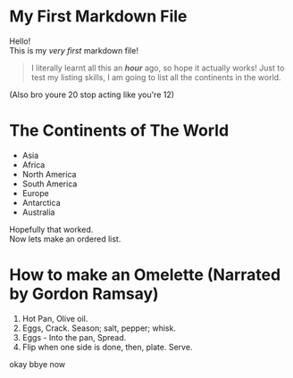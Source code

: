 # My First Markdown File
Hello!  
This is my _very first_ markdown file!

>I literally learnt all this an _**hour**_ ago, so hope it actually works! Just to test my listing skills, I am going to list all the continents in the world.

(Also bro youre 20 stop acting like you're 12)
# The Continents of The World
* Asia
* Africa
* North America
* South America
* Europe
* Antarctica
* Australia

Hopefully that worked.  
Now lets make an ordered list.

# How to make an Omelette (Narrated by Gordon Ramsay)
1. Hot Pan, Olive oil.
2. Eggs, Crack. Season; salt, pepper; whisk.
3. Eggs - Into the pan, Spread.
4. Flip when one side is done, then, plate. Serve.

okay bbye now

